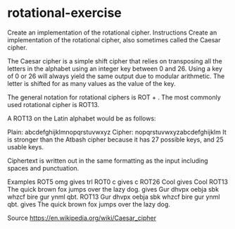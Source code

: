 # rotational-exercise
Create an implementation of the rotational cipher. 
Instructions
Create an implementation of the rotational cipher, also sometimes called the Caesar cipher.

The Caesar cipher is a simple shift cipher that relies on transposing all the letters in the alphabet using an integer key between 0 and 26. Using a key of 0 or 26 will always yield the same output due to modular arithmetic. The letter is shifted for as many values as the value of the key.

The general notation for rotational ciphers is ROT + <key>. The most commonly used rotational cipher is ROT13.

A ROT13 on the Latin alphabet would be as follows:

Plain:  abcdefghijklmnopqrstuvwxyz
Cipher: nopqrstuvwxyzabcdefghijklm
It is stronger than the Atbash cipher because it has 27 possible keys, and 25 usable keys.

Ciphertext is written out in the same formatting as the input including spaces and punctuation.

Examples
ROT5 omg gives trl
ROT0 c gives c
ROT26 Cool gives Cool
ROT13 The quick brown fox jumps over the lazy dog. gives Gur dhvpx oebja sbk whzcf bire gur ynml qbt.
ROT13 Gur dhvpx oebja sbk whzcf bire gur ynml qbt. gives The quick brown fox jumps over the lazy dog.

Source
https://en.wikipedia.org/wiki/Caesar_cipher
